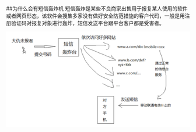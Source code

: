 
##为什么会有短信轰炸机
短信轰炸是某些不良商家出售用于报复某人使用的软件或者网页形态，该软件会搜集多家没有做好安全防范措施的客户代码，一般是用注册验证码对报复对象进行轰炸，短信发送平台跟平台客户都是受害者。

![短信轰炸机原理](https://github.com/liuyanliang2015/BertNote/blob/master/pics/sms-bomber.png)